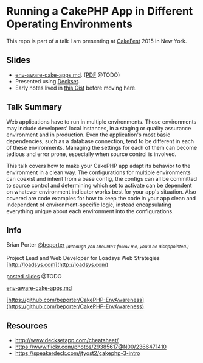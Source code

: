 # Running a CakePHP App in Different Operating Environments

This repo is part of a talk I am presenting at [CakeFest](http://cakefest.org) 2015 in New York.



## Slides

* [env-aware-cake-apps.md](env-aware-cake-apps.md). ([PDF]() @TODO)
* Presented using [Deckset](http://www.decksetapp.com/).
* Early notes lived in [this Gist](https://gist.github.com/beporter/8134727ce3da27c8bdfa) before moving here.



## Talk Summary

Web applications have to run in multiple environments. Those environments may include developers' local instances, in a staging or quality assurance environment and in production. Even the application's most basic dependencies, such as a database connection, tend to be different in each of these environments. Managing the settings for each of them can become tedious and error prone, especially when source control is involved.

This talk covers how to make your CakePHP app adapt its behavior to the environment in a clean way. The configurations for multiple environments can coexist and inherit from a base config, the configs can all be committed to source control and determining which set to activate can be dependent on whatever environment indicator works best for your app's situation. Also covered are code examples for how to keep the code in your app clean and independent of environment-specific logic, instead encapsulating everything unique about each environment into the configurations.



## Info

Brian Porter
[@beporter](https://twitter.com/beporter)
<sub>_(although you shouldn't follow me, you'll be disappointed.)_</sub>

Project Lead and Web Developer
for Loadsys Web Strategies
[http://loadsys.com](http://loadsys.com)

[posted slides]() @TODO

[env-aware-cake-apps.md](env-aware-cake-apps.md)

[https://github.com/beporter/CakePHP-EnvAwareness](https://github.com/beporter/CakePHP-EnvAwareness)



## Resources

* http://www.decksetapp.com/cheatsheet/
* https://www.flickr.com/photos/29385617@N00/2366471410
* https://speakerdeck.com/jtyost2/cakephp-3-intro

